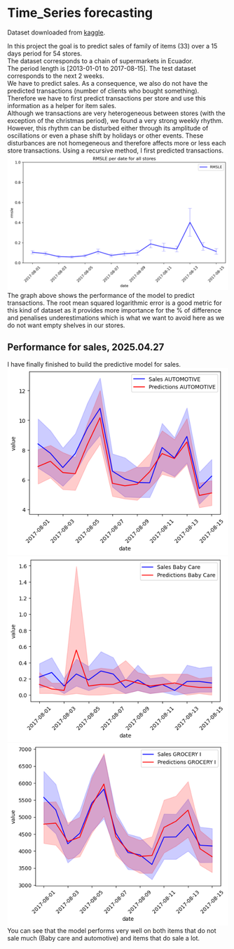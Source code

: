 # **Time_Series forecasting**  

Dataset downloaded from [kaggle](https://www.kaggle.com/competitions/store-sales-time-series-forecasting).  

In this project the goal is to predict sales of family of items (33) over a 15 days period for 54 stores.  
The dataset corresponds to a chain of supermarkets in Ecuador.  
The period length is [2013-01-01 to 2017-08-15]. The test dataset corresponds to the next 2 weeks.  
We have to predict sales. As a consequence, we also do not have the predicted transactions (number of clients who bought something).  
Therefore we have to first predict transactions per store and use this information as a helper for item sales.  
Although we transactions are very heterogeneous between stores (with the exception of the christmas period), we found a very strong weekly rhythm.  
However, this rhythm can be disturbed either through its amplitude of oscillations or even a phase shift by holidays or other events. These disturbances are not homegeneous and therefore affects more or less each store transactions.
Using a recursive method, I first predicted transactions. 
![figure 1](RMSLE_per_date_all_stores.png "Model performance")
The graph above shows the performance of the model to predict transactions. The root mean squared logarithmic error is a good metric for this kind of dataset as it provides more importance for the % of difference and penalises underestimations which is what we want to avoid here as we do not want empty shelves in our stores.  

## **Performance for sales, 2025.04.27**  
I have finally finished to build the predictive model for sales.
![figure AUTO](automotive_perf.png "Comparison sales for item AUTOMOTIVE")
![figure Baby care](babycare_perf.png "Comparison sales for item BABY CARE")
![figure Grocery I](groceryI_perf.png "Comparison sales for item GROCERY I")  
You can see that the model performs very well on both items that do not sale much (Baby care and automotive) and items that do sale a lot.